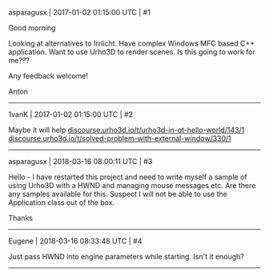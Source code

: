 asparagusx | 2017-01-02 01:15:00 UTC | #1

Good morning

Looking at alternatives to Irrlicht. Have complex Windows MFC based C++ application. Want to use Urho3D to render scenes. Is this going to work for me???

Any feedback welcome!

Anton

-------------------------

1vanK | 2017-01-02 01:15:00 UTC | #2

Maybe it will help [discourse.urho3d.io/t/urho3d-in-qt-hello-world/143/1](http://discourse.urho3d.io/t/urho3d-in-qt-hello-world/143/1)
[discourse.urho3d.io/t/solved-problem-with-external-window/330/1](http://discourse.urho3d.io/t/solved-problem-with-external-window/330/1)

-------------------------

asparagusx | 2018-03-16 08:00:11 UTC | #3

Hello - I have restarted this project and need to write myself a sample of using Urho3D with a HWND and managing mouse messages etc. Are there any samples available for this. Suspect I will not be able to use the Application class out of the box.

Thanks

-------------------------

Eugene | 2018-03-16 08:33:48 UTC | #4

Just pass HWND into engine parameters while starting. Isn't it enough?

-------------------------

